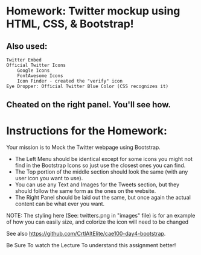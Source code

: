 # Homework: Twitter mockup using HTML, CSS, & Bootstrap!

## Also used:
    Twitter Embed
    Official Twitter Icons
        Google Icons
        FontAwesome Icons
        Icon Finder - created the "verify" icon
    Eye Dropper: Official Twitter Blue Color (CSS recognizes it)

## Cheated on the right panel. You'll see how.

# Instructions for the Homework:

Your mission is to Mock the Twitter webpage using Bootstrap.

* The Left Menu should be identical except for some icons you might not find in the Bootstrap Icons so just use the closest ones you can find.
* The Top portion of the middle section should look the same (with any user icon you want to use).
* You can use any Text and Images for the Tweets section, but they should follow the same form as the ones on the website.
* The Right Panel should be laid out the same, but once again the actual content can be what ever you want.

NOTE: The styling here (See: twitters.png in "images" file) is for an example of how you can easily size, and colorize the icon will need to be changed

See also https://github.com/CrtlAltElite/cae100-day4-bootstrap.

Be Sure To watch the Lecture To understand this assignment better!